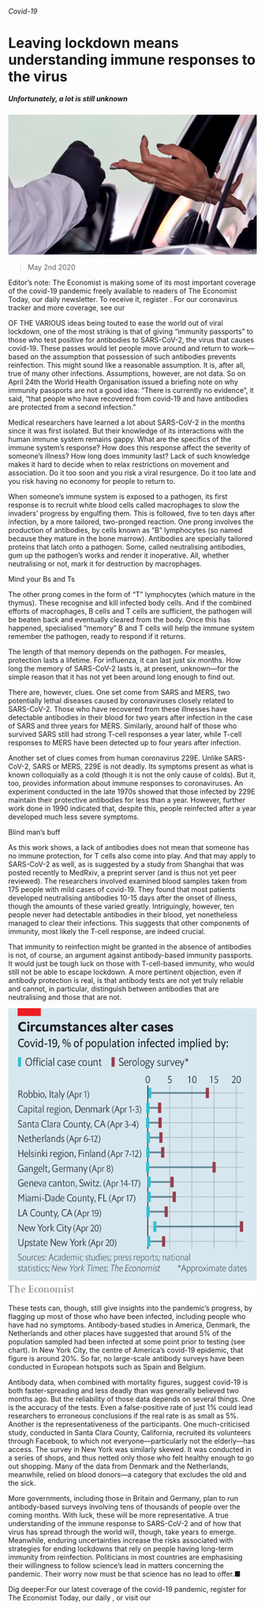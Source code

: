 ###### Covid-19

# Leaving lockdown means understanding immune responses to the virus 

##### Unfortunately, a lot is still unknown 

![image](images/20200502_STP501.jpg) 

> May 2nd 2020 

Editor’s note: The Economist is making some of its most important coverage of the covid-19 pandemic freely available to readers of The Economist Today, our daily newsletter. To receive it, register . For our coronavirus tracker and more coverage, see our 

OF THE VARIOUS ideas being touted to ease the world out of viral lockdown, one of the most striking is that of giving “immunity passports” to those who test positive for antibodies to SARS-CoV-2, the virus that causes covid-19. These passes would let people move around and return to work—based on the assumption that possession of such antibodies prevents reinfection. This might sound like a reasonable assumption. It is, after all, true of many other infections. Assumptions, however, are not data. So on April 24th the World Health Organisation issued a briefing note on why immunity passports are not a good idea: “There is currently no evidence”, it said, “that people who have recovered from covid-19 and have antibodies are protected from a second infection.”

Medical researchers have learned a lot about SARS-CoV-2 in the months since it was first isolated. But their knowledge of its interactions with the human immune system remains gappy. What are the specifics of the immune system’s response? How does this response affect the severity of someone’s illness? How long does immunity last? Lack of such knowledge makes it hard to decide when to relax restrictions on movement and association. Do it too soon and you risk a viral resurgence. Do it too late and you risk having no economy for people to return to.


When someone’s immune system is exposed to a pathogen, its first response is to recruit white blood cells called macrophages to slow the invaders’ progress by engulfing them. This is followed, five to ten days after infection, by a more tailored, two-pronged reaction. One prong involves the production of antibodies, by cells known as “B” lymphocytes (so named because they mature in the bone marrow). Antibodies are specially tailored proteins that latch onto a pathogen. Some, called neutralising antibodies, gum up the pathogen’s works and render it inoperative. All, whether neutralising or not, mark it for destruction by macrophages.

Mind your Bs and Ts

The other prong comes in the form of “T” lymphocytes (which mature in the thymus). These recognise and kill infected body cells. And if the combined efforts of macrophages, B cells and T cells are sufficient, the pathogen will be beaten back and eventually cleared from the body. Once this has happened, specialised “memory” B and T cells will help the immune system remember the pathogen, ready to respond if it returns.

The length of that memory depends on the pathogen. For measles, protection lasts a lifetime. For influenza, it can last just six months. How long the memory of SARS-CoV-2 lasts is, at present, unknown—for the simple reason that it has not yet been around long enough to find out.

There are, however, clues. One set come from SARS and MERS, two potentially lethal diseases caused by coronaviruses closely related to SARS-CoV-2. Those who have recovered from these illnesses have detectable antibodies in their blood for two years after infection in the case of SARS and three years for MERS. Similarly, around half of those who survived SARS still had strong T-cell responses a year later, while T-cell responses to MERS have been detected up to four years after infection.

Another set of clues comes from human coronavirus 229E. Unlike SARS-CoV-2, SARS or MERS, 229E is not deadly. Its symptoms present as what is known colloquially as a cold (though it is not the only cause of colds). But it, too, provides information about immune responses to coronaviruses. An experiment conducted in the late 1970s showed that those infected by 229E maintain their protective antibodies for less than a year. However, further work done in 1990 indicated that, despite this, people reinfected after a year developed much less severe symptoms.

Blind man’s buff

As this work shows, a lack of antibodies does not mean that someone has no immune protection, for T cells also come into play. And that may apply to SARS-CoV-2 as well, as is suggested by a study from Shanghai that was posted recently to MedRxiv, a preprint server (and is thus not yet peer reviewed). The researchers involved examined blood samples taken from 175 people with mild cases of covid-19. They found that most patients developed neutralising antibodies 10-15 days after the onset of illness, though the amounts of these varied greatly. Intriguingly, however, ten people never had detectable antibodies in their blood, yet nonetheless managed to clear their infections. This suggests that other components of immunity, most likely the T-cell response, are indeed crucial.

That immunity to reinfection might be granted in the absence of antibodies is not, of course, an argument against antibody-based immunity passports. It would just be tough luck on those with T-cell-based immunity, who would still not be able to escape lockdown. A more pertinent objection, even if antibody protection is real, is that antibody tests are not yet truly reliable and cannot, in particular, distinguish between antibodies that are neutralising and those that are not.

![image](images/20200502_STC398.png) 


These tests can, though, still give insights into the pandemic’s progress, by flagging up most of those who have been infected, including people who have had no symptoms. Antibody-based studies in America, Denmark, the Netherlands and other places have suggested that around 5% of the population sampled had been infected at some point prior to testing (see chart). In New York City, the centre of America’s covid-19 epidemic, that figure is around 20%. So far, no large-scale antibody surveys have been conducted in European hotspots such as Spain and Belgium.

Antibody data, when combined with mortality figures, suggest covid-19 is both faster-spreading and less deadly than was generally believed two months ago. But the reliability of those data depends on several things. One is the accuracy of the tests. Even a false-positive rate of just 1% could lead researchers to erroneous conclusions if the real rate is as small as 5%. Another is the representativeness of the participants. One much-criticised study, conducted in Santa Clara County, California, recruited its volunteers through Facebook, to which not everyone—particularly not the elderly—has access. The survey in New York was similarly skewed. It was conducted in a series of shops, and thus netted only those who felt healthy enough to go out shopping. Many of the data from Denmark and the Netherlands, meanwhile, relied on blood donors—a category that excludes the old and the sick.

More governments, including those in Britain and Germany, plan to run antibody-based surveys involving tens of thousands of people over the coming months. With luck, these will be more representative. A true understanding of the immune response to SARS-CoV-2 and of how that virus has spread through the world will, though, take years to emerge. Meanwhile, enduring uncertainties increase the risks associated with strategies for ending lockdowns that rely on people having long-term immunity from reinfection. Politicians in most countries are emphasising their willingness to follow science’s lead in matters concerning the pandemic. Their worry now must be that science has no lead to offer.■

Dig deeper:For our latest coverage of the covid-19 pandemic, register for The Economist Today, our daily , or visit our 

